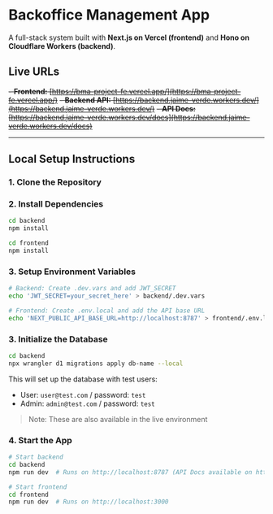 # Backoffice Management App

A full-stack system built with **Next.js on Vercel (frontend)** and **Hono on Cloudflare Workers (backend)**.

## Live URLs

~~- **Frontend:** [https://bma-project-fe.vercel.app/](https://bma-project-fe.vercel.app/)~~
~~- **Backend API:** [https://backend.jaime-verde.workers.dev/](https://backend.jaime-verde.workers.dev/)~~
~~- **API Docs:** [https://backend.jaime-verde.workers.dev/docs](https://backend.jaime-verde.workers.dev/docs)~~

---

## Local Setup Instructions

### 1. Clone the Repository

### 2. Install Dependencies

```bash
cd backend
npm install

cd frontend
npm install
```

### 3. Setup Environment Variables

```bash
# Backend: Create .dev.vars and add JWT_SECRET
echo 'JWT_SECRET=your_secret_here' > backend/.dev.vars

# Frontend: Create .env.local and add the API base URL
echo 'NEXT_PUBLIC_API_BASE_URL=http://localhost:8787' > frontend/.env.local
```

### 3. Initialize the Database

```bash
cd backend
npx wrangler d1 migrations apply db-name --local
```

This will set up the database with test users:

- User: `user@test.com` / password: `test`
- Admin: `admin@test.com` / password: `test`

> Note: These are also available in the live environment

### 4. Start the App

```bash
# Start backend
cd backend
npm run dev  # Runs on http://localhost:8787 (API Docs available on http://localhost:8787/docs)

# Start frontend
cd frontend
npm run dev  # Runs on http://localhost:3000
```
